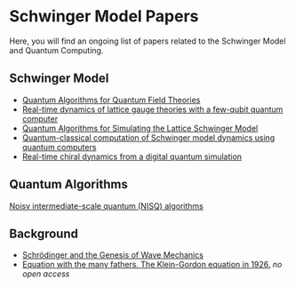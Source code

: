#  Schwinger Model Papers
Here, you will find an ongoing list of papers related to the Schwinger Model and Quantum Computing.
## Schwinger Model
* [Quantum Algorithms for Quantum Field Theories](https://arxiv.org/abs/1111.3633)<br/>
* [Real-time dynamics of lattice gauge theories with a few-qubit quantum computer](https://arxiv.org/abs/1605.04570)</br>
* [Quantum Algorithms for Simulating the Lattice Schwinger Model](https://arxiv.org/abs/2002.11146)
* [Quantum-classical computation of Schwinger model dynamics using quantum computers](https://arxiv.org/abs/1803.03326)
* [Real-time chiral dynamics from a digital quantum simulation](https://arxiv.org/abs/2001.00698)
## Quantum Algorithms
[Noisy intermediate-scale quantum (NISQ) algorithms](https://arxiv.org/abs/2101.08448)
## Background
* [Schrödinger and the Genesis of Wave Mechanics](https://www.mpiwg-berlin.mpg.de/sites/default/files/Preprints/P437.pdf)
* [Equation with the many fathers. The Klein-Gordon equation in 1926.](https://aapt.scitation.org/doi/abs/10.1119/1.13782?journalCode=ajp) *no open access*
